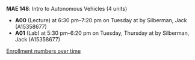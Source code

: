 **MAE 148**: Intro to Autonomous Vehicles (4 units)

- **A00** (Lecture) at 6:30 pm–7:20 pm on Tuesday at   by Silberman, Jack (A15358677)
- **A01** (Lab) at 5:30 pm–6:20 pm on Tuesday, Thursday at   by Silberman, Jack (A15358677)

[Enrollment numbers over time](./MAE148.tsv)
